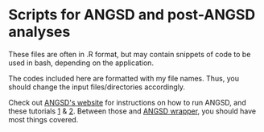 # Scripts for ANGSD and post-ANGSD analyses

These files are often in .R format, but may contain snippets of code to be used in bash, depending on the application.

The codes included here are formatted with my file names. Thus, you should change the input files/directories accordingly.

Check out [ANGSD's website](http://www.popgen.dk/angsd/index.php/Main_Page) for instructions on how to run ANGSD, and these tutorials [1](https://github.com/mfumagalli/ngsTools/blob/master/TUTORIAL.md) & [2](https://arundurvasula.wordpress.com/2015/02/08/pca-with-angsd-and-ngscovar/). Between those and [ANGSD wrapper](https://github.com/mojaveazure/angsd-wrapper), you should have most things covered.

